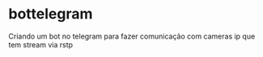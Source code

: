 # bottelegram
Criando um bot no telegram para fazer comunicação com cameras ip que tem stream via rstp
